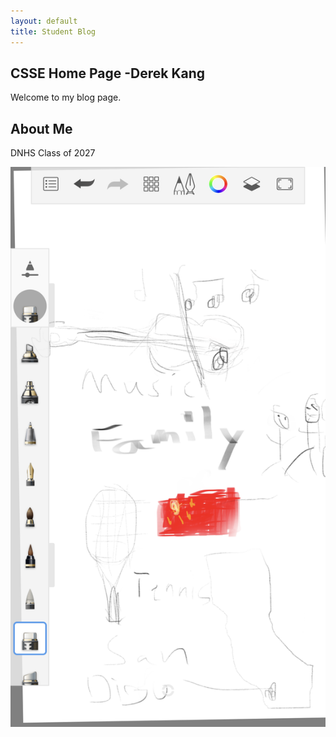 ```yaml
---
layout: default
title: Student Blog
---
```



## CSSE Home Page -Derek Kang
Welcome to my blog page.

## About Me
DNHS Class of 2027

<img src="images/test1 csse.png">